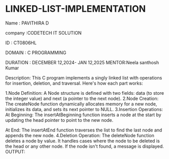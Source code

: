 
# LINKED-LIST-IMPLEMENTATION
Name : PAVITHIRA D

company :CODETECH IT SOLUTION

ID : CT0806HL

DOMAIN : C PROGRAMMING

DURATION : DECEMBER 12,2024- JAN 12,2025
MENTOR:Neela santhosh Kumar

Description:
This C program implements a singly linked list with operations for insertion, deletion, and traversal. Here's how each part works:

1.Node Definition:
A Node structure is defined with two fields: data (to store the integer value) and next (a pointer to the next node).
2.Node Creation:
The createNode function dynamically allocates memory for a new node, initializes its data, and sets its next pointer to NULL.
3.Insertion Operations:
At Beginning: The insertAtBeginning function inserts a node at the start by updating the head pointer to point to the new node.

At End: The insertAtEnd function traverses the list to find the last node and appends the new node.
4.Deletion Operation:
The deleteNode function deletes a node by value. It handles cases where the node to be deleted is the head or any other node. If the node isn't found, a message is displayed.
OUTPUT:
